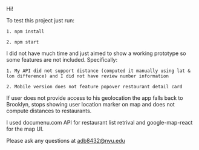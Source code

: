 Hi!

To test this project just run:

    1. npm install

    2. npm start

I did not have much time and just aimed to show a working prototype so some features are not included. Specifically:

    1. My API did not support distance (computed it manually using lat & lon difference) and I did not have review number information

    2. Mobile version does not feature popover restaurant detail card

If user does not provide access to his geolocation the app falls back to Brooklyn, stops showing user location marker on map and does not compute distances to restaurants.

I used documenu.com API for restaurant list retrival and google-map-react for the map UI.

Please ask any questions at adb8432@nyu.edu

